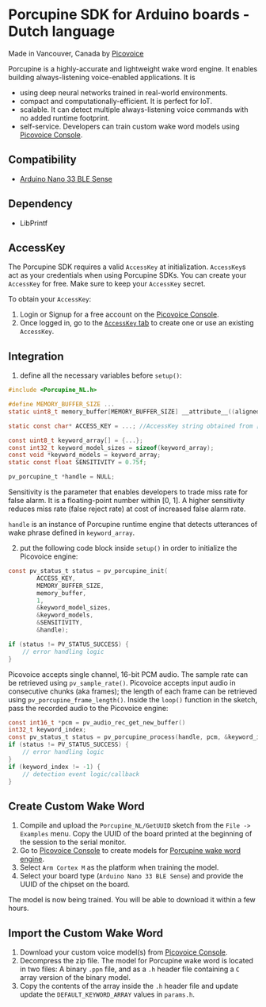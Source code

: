 # Porcupine SDK for Arduino boards - Dutch language

Made in Vancouver, Canada by [Picovoice](https://picovoice.ai)

Porcupine is a highly-accurate and lightweight wake word engine. It enables building always-listening voice-enabled
applications. It is

- using deep neural networks trained in real-world environments.
- compact and computationally-efficient. It is perfect for IoT.
- scalable. It can detect multiple always-listening voice commands with no added runtime footprint.
- self-service. Developers can train custom wake word models using [Picovoice Console](https://picovoice.ai/console/).

## Compatibility

- [Arduino Nano 33 BLE Sense](https://docs.arduino.cc/hardware/nano-33-ble)

## Dependency

- LibPrintf

## AccessKey

The Porcupine SDK requires a valid `AccessKey` at initialization. `AccessKey`s act as your credentials when using Porcupine SDKs.
You can create your `AccessKey` for free. Make sure to keep your `AccessKey` secret.

To obtain your `AccessKey`:

1. Login or Signup for a free account on the [Picovoice Console](https://picovoice.ai/console/).
2. Once logged in, go to the [`AccessKey` tab](https://console.picovoice.ai/access_key) to create one or use an existing `AccessKey`.

## Integration

1. define all the necessary variables before `setup()`:

```c
#include <Porcupine_NL.h>

#define MEMORY_BUFFER_SIZE ...
static uint8_t memory_buffer[MEMORY_BUFFER_SIZE] __attribute__((aligned(16));

static const char* ACCESS_KEY = ...; //AccessKey string obtained from [Picovoice Console](https://picovoice.ai/console/)

const uint8_t keyword_array[] = {...};
const int32_t keyword_model_sizes = sizeof(keyword_array);
const void *keyword_models = keyword_array;
static const float SENSITIVITY = 0.75f;

pv_porcupine_t *handle = NULL;
```

Sensitivity is the parameter that enables developers to trade miss rate for false alarm. It is a floating-point number
within [0, 1]. A higher sensitivity reduces miss rate (false reject rate) at cost of increased false alarm rate.

`handle` is an instance of Porcupine runtime engine that detects utterances of wake phrase defined in `keyword_array`.

2. put the following code block inside `setup()` in order to initialize the Picovoice engine:

```c
const pv_status_t status = pv_porcupine_init(
        ACCESS_KEY,
        MEMORY_BUFFER_SIZE,
        memory_buffer,
        1,
        &keyword_model_sizes,
        &keyword_models,
        &SENSITIVITY,
        &handle);

if (status != PV_STATUS_SUCCESS) {
    // error handling logic
}
```

Picovoice accepts single channel, 16-bit PCM audio. The sample rate can be retrieved using `pv_sample_rate()`. Picovoice accepts input audio in consecutive chunks (aka frames); the length of each frame can be retrieved using `pv_porcupine_frame_length()`. Inside the `loop()` function in the sketch, pass the recorded audio to the Picovoice engine:

```c
const int16_t *pcm = pv_audio_rec_get_new_buffer()
int32_t keyword_index;
const pv_status_t status = pv_porcupine_process(handle, pcm, &keyword_index);
if (status != PV_STATUS_SUCCESS) {
    // error handling logic
}
if (keyword_index != -1) {
    // detection event logic/callback
}
```

## Create Custom Wake Word

1. Compile and upload the `Porcupine_NL/GetUUID` sketch from the `File -> Examples` menu. Copy the UUID of the board printed at the beginning of the session to the serial monitor.
2. Go to [Picovoice Console](https://console.picovoice.ai/) to create models for [Porcupine wake word engine](https://picovoice.ai/docs/quick-start/console-porcupine/).
3. Select `Arm Cortex M` as the platform when training the model.
4. Select your board type (`Arduino Nano 33 BLE Sense`) and provide the UUID of the chipset on the board.

The model is now being trained. You will be able to download it within a few hours.

## Import the Custom Wake Word

1. Download your custom voice model(s) from [Picovoice Console](https://console.picovoice.ai/).
2. Decompress the zip file. The model for Porcupine wake word is located in two files: A binary `.ppn` file, and as a `.h` header file containing a `C` array version of the binary model.
3. Copy the contents of the array inside the `.h` header file and update update the `DEFAULT_KEYWORD_ARRAY` values in `params.h`.
